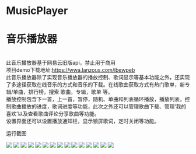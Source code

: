 # MusicPlayer
# 音乐播放器
<br/> 此音乐播放器基于网易云旧版api，禁止用于商用
<br/> 项目demo下载地址:https://wwa.lanzous.com/ibewpeb
<br/> 此音乐播放器除了实现音乐播放器的播放控制、歌词显示等基本功能之外，还实现了多途径获取在线音乐的方式和音乐的下载。在线歌曲获取方式有热门歌单，新专辑/单曲，排行榜，搜索 歌曲，专辑，歌单 等。
</br> 播放控制包含下一首，上一首，暂停，随机、单曲和列表循环播放，播放列表，控制歌曲播放的进度，歌词进度等功能，此次之外还可以管理歌曲下载、管理‘我的喜欢’以及查看歌曲评论分享歌曲等功能。
<br/> 设置界面还可以设置播放通知栏，显示锁屏歌词，定时关闭等功能。
<p>运行截图</p>
<img src="http://www.foxluo.cn/OrderingSystem/images/MusicPlayerScreenShoot/1601601515507.jpg" />
<img src="http://www.foxluo.cn/OrderingSystem/images/MusicPlayerScreenShoot/1601601515509.jpg" />
<img src="http://www.foxluo.cn/OrderingSystem/images/MusicPlayerScreenShoot/1601601515511.jpg" />
<img src="http://www.foxluo.cn/OrderingSystem/images/MusicPlayerScreenShoot/1601601515515.jpg" />
<img src="http://www.foxluo.cn/OrderingSystem/images/MusicPlayerScreenShoot/1601601515519.jpg" />
<img src="http://www.foxluo.cn/OrderingSystem/images/MusicPlayerScreenShoot/1601601515524.jpg" />
<img src="http://www.foxluo.cn/OrderingSystem/images/MusicPlayerScreenShoot/1601601515527.jpg" />
<img src="http://www.foxluo.cn/OrderingSystem/images/MusicPlayerScreenShoot/1601601515529.jpg" />
<img src="http://www.foxluo.cn/OrderingSystem/images/MusicPlayerScreenShoot/1601601515531.jpg" />
<img src="http://www.foxluo.cn/OrderingSystem/images/MusicPlayerScreenShoot/1601601515532.jpg" />
<img src="http://www.foxluo.cn/OrderingSystem/images/MusicPlayerScreenShoot/1601601515534.jpg" />
<img src="http://www.foxluo.cn/OrderingSystem/images/MusicPlayerScreenShoot/1601601515536.jpg" />
<img src="http://www.foxluo.cn/OrderingSystem/images/MusicPlayerScreenShoot/1601601515538.jpg" />
<img src="http://www.foxluo.cn/OrderingSystem/images/MusicPlayerScreenShoot/1601601515542.jpg" />
<img src="http://www.foxluo.cn/OrderingSystem/images/MusicPlayerScreenShoot/1601601515543.jpg" />
